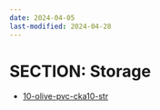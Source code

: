 ```yaml
---
date: 2024-04-05
last-modified: 2024-04-28
---
```

# SECTION: Storage

* [10-olive-pvc-cka10-str](./docs/10-CI-olive-pvc-cka10-str.md)
